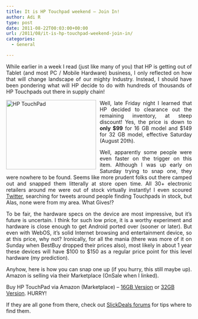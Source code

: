 ```yaml
---
title: It is HP Touchpad weekend – Join In!
author: Adi R
type: post
date: 2011-08-22T00:03:00+00:00
url: /2011/08/it-is-hp-touchpad-weekend-join-in/
categories:
  - General

---
```

<p align="justify">
  While earlier in a week I read (just like many of you) that HP is getting out of Tablet (and most PC / Mobile Hardware) business, I only reflected on how that will change landscape of our mighty Industry. Instead, I should have been pondering what will HP decide to do with hundreds of thousands of HP Touchpads out there in supply chain!
</p>

<p align="justify">
  <a href="http://h41112.www4.hp.com/promo/webos/us/en/shopping-touchpad.html" target="_blank"><img style="background-image: none; border-bottom: 0px; border-left: 0px; margin: 0px 10px 5px 0px; padding-left: 0px; padding-right: 0px; display: inline; float: left; border-top: 0px; border-right: 0px; padding-top: 0px" title="HP TouchPad" border="0" alt="HP TouchPad" align="left" src="https://i0.wp.com/www.adir1.com/uploads/2011/08/HP-TouchPad.jpg?resize=244%2C188" width="244" height="188" data-recalc-dims="1" /></a>Well, late Friday night I learned that HP decided to clearance out the remaining inventory, at steep discount! Yes, the price is down to <strong>only $99</strong> for 16 GB model and $149 for 32 GB model, effective Saturday (August 20th).
</p>

<p align="justify">
  Well, apparently some people were even faster on the trigger on this item. Although I was up early on Saturday trying to snap one, they were nowhere to be found. Seems like more prudent folks out there camped out and snapped them litterally at store open time. All 30+ electronic retailers around me were out of stock virtually instantly! I even scoured <a href="https://twitter.com/#!/adir1" target="_blank">Twitter</a>, searching for tweets around people finding Touchpads in stock, but Alas, none were from my area. What Gives!?
</p>

<p align="justify">
  To be fair, the hardware specs on the device are most impressive, but it’s future is uncertain. I think for such low price, it is a worthy experiment and hardware is close enough to get Android ported over (sooner or later). But even with WebOS, it’s solid Internet browsing and entertainment device, so at this price, why not? Ironically, for all the mania (there was more of it on Sunday when BestBuy dropped their prices also), most likely in about 1 year these devices will have $100 to $150 as a regular price point for this level hardware (my prediction).
</p>

<p align="justify">
  Anyhow, here is how you can snap one up (if you hurry, this still maybe up). Amazon is selling via their Marketplace (OnSale when I linked).
</p>

Buy HP TouchPad via Amazon (Marketplace) – <a href="http://www.amazon.com/dp/product/B0056UOUC8/?tag=craftonia-20" target="_blank">16GB Version</a> or <a href="http://www.amazon.com/dp/product/B0056UOUHS/?tag=craftonia-20" target="_blank">32GB Version</a>. HURRY!

If they are all gone from there, check out <a href="http://slickdeals.net/forums/showthread.php?t=3220862" target="_blank">SlickDeals forums</a> for tips where to find them.